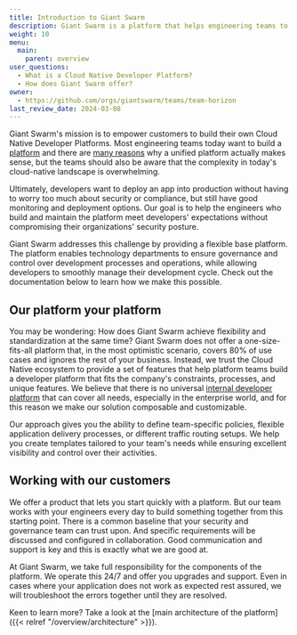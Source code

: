 ```yaml
---
title: Introduction to Giant Swarm
description: Giant Swarm is a platform that helps engineering teams to build Cloud Native Developer Platform and operate them without much hassle.
weight: 10
menu:
  main:
    parent: overview
user_questions:
  - What is a Cloud Native Developer Platform?
  - How does Giant Swarm offer?
owner:
  - https://github.com/orgs/giantswarm/teams/team-horizon
last_review_date: 2024-03-08
---
```


Giant Swarm's mission is to empower customers to build their own Cloud Native Developer Platforms. Most engineering teams today want to build a [platform](https://tag-app-delivery.cncf.io/whitepapers/platforms/#what-is-a-platform) and there are [many reasons](https://tag-app-delivery.cncf.io/whitepapers/platforms/#why-platforms) why a unified platform actually makes sense, but the teams should also be aware that the complexity in today's cloud-native landscape is overwhelming.

Ultimately, developers want to deploy an app into production without having to worry too much about security or compliance, but still have good monitoring and deployment options. Our goal is to help the engineers who build and maintain the platform meet developers' expectations without compromising their organizations' security posture.

Giant Swarm addresses this challenge by providing a flexible base platform. The platform enables technology departments to ensure governance and control over development processes and operations, while allowing developers to smoothly manage their development cycle. Check out the documentation below to learn how we make this possible.

## Our platform your platform

You may be wondering: How does Giant Swarm achieve flexibility and standardization at the same time? Giant Swarm does not offer a one-size-fits-all platform that, in the most optimistic scenario, covers 80% of use cases and ignores the rest of your business. Instead, we trust the Cloud Native ecosystem to provide a set of features that help platform teams build a developer platform that fits the company's constraints, processes, and unique features. We believe that there is no universal [internal developer platform](https://internaldeveloperplatform.org/) that can cover all needs, especially in the enterprise world, and for this reason we make our solution composable and customizable.

Our approach gives you the ability to define team-specific policies, flexible application delivery processes, or different traffic routing setups. We help you create templates tailored to your team's needs while ensuring excellent visibility and control over their activities.

## Working with our customers

We offer a product that lets you start quickly with a platform. But our team works with your engineers every day to build something together from this starting point. There is a common baseline that your security and governance team can trust upon. And specific requirements will be discussed and configured in collaboration. Good communication and support is key and this is exactly what we are good at.

At Giant Swarm, we take full responsibility for the components of the platform. We operate this 24/7 and offer you upgrades and support. Even in cases where your application does not work as expected rest assured, we will troubleshoot the errors together until they are resolved.

Keen to learn more? Take a look at the [main architecture of the platform]({{< relref "/overview/architecture" >}}).
